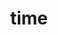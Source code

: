 ---
title: "time"
layout: cache
categories: [package, develop]
meta: {"compilers": ["gcc@11.4.0", "gcc@12.4.0", "intel-oneapi-compilers@2024.1.0", "intel-oneapi-compilers@2025.1.0"], "num_specs": 88, "num_specs_by_stack": {"aws-pcluster-neoverse_v1": 17, "aws-pcluster-x86_64_v4": 2, "e4s": 1, "e4s-oneapi": 20, "root": 88}, "oss": ["amzn2", "ubuntu22.04"], "platforms": ["linux"], "stacks": ["aws-pcluster-neoverse_v1", "aws-pcluster-x86_64_v4", "e4s", "e4s-oneapi", "root"], "targets": ["neoverse_v1", "x86_64_v3", "x86_64_v4"], "versions": ["1.9"]}
spec_details: [{"compiler": "intel-oneapi-compilers@2025.1.0", "hash": "2fcxdri6butw33bdsd4hmv5waeh4tsoo", "os": "ubuntu22.04", "platform": "linux", "size": "-", "stacks": ["e4s-oneapi", "root"], "target": "x86_64_v3", "variants": ["build_system=autotools"], "versions": ["1.9"]}, {"compiler": "gcc@12.4.0", "hash": "2ijmrkiiyspn35vj7yllflghafi5y5bq", "os": "amzn2", "platform": "linux", "size": "-", "stacks": ["aws-pcluster-neoverse_v1", "root"], "target": "neoverse_v1", "variants": ["build_system=autotools"], "versions": ["1.9"]}, {"compiler": "intel-oneapi-compilers@2025.1.0", "hash": "3fizym4ffhlgzzr6gje63zyjpkt3m3cj", "os": "ubuntu22.04", "platform": "linux", "size": "-", "stacks": ["e4s-oneapi", "root"], "target": "x86_64_v3", "variants": ["build_system=autotools"], "versions": ["1.9"]}, {"compiler": "gcc@12.4.0", "hash": "45wst4pv2j6ihv4ds442gb2ibiexdnw4", "os": "amzn2", "platform": "linux", "size": "-", "stacks": ["aws-pcluster-neoverse_v1", "root"], "target": "neoverse_v1", "variants": ["build_system=autotools"], "versions": ["1.9"]}, {"compiler": "intel-oneapi-compilers@2024.1.0", "hash": "46kzuwj2dk55lzo66xl2lpqf5wz3dyw5", "os": "amzn2", "platform": "linux", "size": "-", "stacks": ["root"], "target": "x86_64_v4", "variants": ["build_system=autotools"], "versions": ["1.9"]}, {"compiler": "gcc@12.4.0", "hash": "54se22eqqs5vv7h5sxgez7wz5ly2wu3d", "os": "amzn2", "platform": "linux", "size": "-", "stacks": ["aws-pcluster-neoverse_v1", "root"], "target": "neoverse_v1", "variants": ["build_system=autotools"], "versions": ["1.9"]}, {"compiler": "gcc@11.4.0", "hash": "5eov2ke44blvfvt634lgkbttr6266btk", "os": "ubuntu22.04", "platform": "linux", "size": "-", "stacks": ["root"], "target": "x86_64_v3", "variants": ["build_system=autotools"], "versions": ["1.9"]}, {"compiler": "intel-oneapi-compilers@2024.1.0", "hash": "5jpaqpw355zzmd35laiq4tuj5awg75pm", "os": "amzn2", "platform": "linux", "size": "-", "stacks": ["root"], "target": "x86_64_v4", "variants": ["build_system=autotools"], "versions": ["1.9"]}, {"compiler": "intel-oneapi-compilers@2024.1.0", "hash": "5pwpn22fzmjhda5bag3h65zt3v4yivnd", "os": "amzn2", "platform": "linux", "size": "-", "stacks": ["root"], "target": "x86_64_v4", "variants": ["build_system=autotools"], "versions": ["1.9"]}, {"compiler": "gcc@12.4.0", "hash": "62cnaibz5xfwh4mm3dqexqvbm7dwgopq", "os": "amzn2", "platform": "linux", "size": "-", "stacks": ["aws-pcluster-neoverse_v1", "root"], "target": "neoverse_v1", "variants": ["build_system=autotools"], "versions": ["1.9"]}, {"compiler": "gcc@12.4.0", "hash": "6jbuj7ubrvgzmvwq4zyxb6tpyyxko6wq", "os": "amzn2", "platform": "linux", "size": "-", "stacks": ["aws-pcluster-neoverse_v1", "root"], "target": "neoverse_v1", "variants": ["build_system=autotools"], "versions": ["1.9"]}, {"compiler": "intel-oneapi-compilers@2024.1.0", "hash": "74mcjo7uivg3q6ntjytjeywem7534wuk", "os": "amzn2", "platform": "linux", "size": "-", "stacks": ["root"], "target": "x86_64_v4", "variants": ["build_system=autotools"], "versions": ["1.9"]}, {"compiler": "gcc@12.4.0", "hash": "7qo6g55qc27pnl3ib3nhy37mbpowdy7p", "os": "amzn2", "platform": "linux", "size": "-", "stacks": ["aws-pcluster-neoverse_v1", "root"], "target": "neoverse_v1", "variants": ["build_system=autotools"], "versions": ["1.9"]}, {"compiler": "gcc@11.4.0", "hash": "aef7xdtxgw7eolasgls6lnapbysfyxwe", "os": "ubuntu22.04", "platform": "linux", "size": "-", "stacks": ["root"], "target": "x86_64_v3", "variants": ["build_system=autotools"], "versions": ["1.9"]}, {"compiler": "intel-oneapi-compilers@2024.1.0", "hash": "as6jldeb4fulpmrzo45npz7fq46oeu4i", "os": "amzn2", "platform": "linux", "size": "-", "stacks": ["root"], "target": "x86_64_v4", "variants": ["build_system=autotools"], "versions": ["1.9"]}, {"compiler": "intel-oneapi-compilers@2025.1.0", "hash": "asr2ucwmgoxgvocyyykj5mfkealhbs5w", "os": "ubuntu22.04", "platform": "linux", "size": "-", "stacks": ["e4s-oneapi", "root"], "target": "x86_64_v3", "variants": ["build_system=autotools"], "versions": ["1.9"]}, {"compiler": "intel-oneapi-compilers@2024.1.0", "hash": "avtro334dfse5pehviyr2k2cm57iraw6", "os": "amzn2", "platform": "linux", "size": "-", "stacks": ["root"], "target": "x86_64_v4", "variants": ["build_system=autotools"], "versions": ["1.9"]}, {"compiler": "intel-oneapi-compilers@2024.1.0", "hash": "be2wksa37vkhdsbojblnxmnb2r5ahncz", "os": "amzn2", "platform": "linux", "size": "-", "stacks": ["root"], "target": "x86_64_v4", "variants": ["build_system=autotools"], "versions": ["1.9"]}, {"compiler": "gcc@11.4.0", "hash": "bgzy7334ajm2oi4aowjd3snc2jor2tby", "os": "ubuntu22.04", "platform": "linux", "size": "-", "stacks": ["e4s", "root"], "target": "x86_64_v3", "variants": ["build_system=autotools"], "versions": ["1.9"]}, {"compiler": "gcc@12.4.0", "hash": "bhgf5ovz7k72nwjuzayejhf32cjutw3e", "os": "amzn2", "platform": "linux", "size": "-", "stacks": ["aws-pcluster-neoverse_v1", "root"], "target": "neoverse_v1", "variants": ["build_system=autotools"], "versions": ["1.9"]}, {"compiler": "gcc@12.4.0", "hash": "brzz27b4sftwwsuiohqr4cojjuewpfox", "os": "amzn2", "platform": "linux", "size": "-", "stacks": ["aws-pcluster-neoverse_v1", "root"], "target": "neoverse_v1", "variants": ["build_system=autotools"], "versions": ["1.9"]}, {"compiler": "intel-oneapi-compilers@2024.1.0", "hash": "buesmy6hamds3huarnkctsfbljkc6r3j", "os": "amzn2", "platform": "linux", "size": "-", "stacks": ["root"], "target": "x86_64_v4", "variants": ["build_system=autotools"], "versions": ["1.9"]}, {"compiler": "intel-oneapi-compilers@2024.1.0", "hash": "cdiaqlwhk2dmmsktqq5azhi5tgsrkdoy", "os": "amzn2", "platform": "linux", "size": "-", "stacks": ["root"], "target": "x86_64_v4", "variants": ["build_system=autotools"], "versions": ["1.9"]}, {"compiler": "intel-oneapi-compilers@2025.1.0", "hash": "ceycmggq565skc7df6jgmpglr275p7j3", "os": "ubuntu22.04", "platform": "linux", "size": "-", "stacks": ["e4s-oneapi", "root"], "target": "x86_64_v3", "variants": ["build_system=autotools"], "versions": ["1.9"]}, {"compiler": "intel-oneapi-compilers@2024.1.0", "hash": "cjb2b5ebecggarig2u7tcjaukta3362z", "os": "amzn2", "platform": "linux", "size": "-", "stacks": ["aws-pcluster-x86_64_v4", "root"], "target": "x86_64_v4", "variants": ["build_system=autotools"], "versions": ["1.9"]}, {"compiler": "intel-oneapi-compilers@2024.1.0", "hash": "cxvhxo4bi4n5s64xtboss37pkfvuoywc", "os": "amzn2", "platform": "linux", "size": "-", "stacks": ["root"], "target": "x86_64_v4", "variants": ["build_system=autotools"], "versions": ["1.9"]}, {"compiler": "intel-oneapi-compilers@2025.1.0", "hash": "dawnsnx453u6pv4lhco2eestb35jywji", "os": "ubuntu22.04", "platform": "linux", "size": "-", "stacks": ["e4s-oneapi", "root"], "target": "x86_64_v3", "variants": ["build_system=autotools"], "versions": ["1.9"]}, {"compiler": "intel-oneapi-compilers@2024.1.0", "hash": "dyfjyowoblrrauxtab65koj42z7dody5", "os": "amzn2", "platform": "linux", "size": "-", "stacks": ["root"], "target": "x86_64_v4", "variants": ["build_system=autotools"], "versions": ["1.9"]}, {"compiler": "intel-oneapi-compilers@2024.1.0", "hash": "e5dujdzwugvfnzigamavctr547ugc5yi", "os": "amzn2", "platform": "linux", "size": "-", "stacks": ["root"], "target": "x86_64_v4", "variants": ["build_system=autotools"], "versions": ["1.9"]}, {"compiler": "intel-oneapi-compilers@2024.1.0", "hash": "ediyvsf5urwpknkqe3a2uneeihtrulyk", "os": "amzn2", "platform": "linux", "size": "-", "stacks": ["root"], "target": "x86_64_v4", "variants": ["build_system=autotools"], "versions": ["1.9"]}, {"compiler": "intel-oneapi-compilers@2024.1.0", "hash": "eeuikty32np5mexka4y5ceencsheneb3", "os": "amzn2", "platform": "linux", "size": "-", "stacks": ["root"], "target": "x86_64_v4", "variants": ["build_system=autotools"], "versions": ["1.9"]}, {"compiler": "intel-oneapi-compilers@2025.1.0", "hash": "escdlcg2byg2uiwqxl46xi3yksak73bz", "os": "ubuntu22.04", "platform": "linux", "size": "-", "stacks": ["e4s-oneapi", "root"], "target": "x86_64_v3", "variants": ["build_system=autotools"], "versions": ["1.9"]}, {"compiler": "intel-oneapi-compilers@2024.1.0", "hash": "esgww6ygrch7h3mjxsmt3pdzj7ypmnaq", "os": "amzn2", "platform": "linux", "size": "-", "stacks": ["root"], "target": "x86_64_v4", "variants": ["build_system=autotools"], "versions": ["1.9"]}, {"compiler": "gcc@12.4.0", "hash": "f2c6t3abrtpeuqydw5xzjmi6nu4cinx4", "os": "amzn2", "platform": "linux", "size": "-", "stacks": ["aws-pcluster-neoverse_v1", "root"], "target": "neoverse_v1", "variants": ["build_system=autotools"], "versions": ["1.9"]}, {"compiler": "intel-oneapi-compilers@2025.1.0", "hash": "fqmrftys775lw2zsl6jqcklm6ico2ogr", "os": "ubuntu22.04", "platform": "linux", "size": "-", "stacks": ["e4s-oneapi", "root"], "target": "x86_64_v3", "variants": ["build_system=autotools"], "versions": ["1.9"]}, {"compiler": "intel-oneapi-compilers@2024.1.0", "hash": "fx43t2fc365iwphvvlazdeloh2ivi57m", "os": "amzn2", "platform": "linux", "size": "-", "stacks": ["root"], "target": "x86_64_v4", "variants": ["build_system=autotools"], "versions": ["1.9"]}, {"compiler": "intel-oneapi-compilers@2025.1.0", "hash": "fxxbqwzpxfdtzqiolordiaznv44p7oi2", "os": "ubuntu22.04", "platform": "linux", "size": "-", "stacks": ["e4s-oneapi", "root"], "target": "x86_64_v3", "variants": ["build_system=autotools"], "versions": ["1.9"]}, {"compiler": "intel-oneapi-compilers@2025.1.0", "hash": "h4yczapfh4avflcnmahtppre3cidmozn", "os": "ubuntu22.04", "platform": "linux", "size": "-", "stacks": ["e4s-oneapi", "root"], "target": "x86_64_v3", "variants": ["build_system=autotools"], "versions": ["1.9"]}, {"compiler": "intel-oneapi-compilers@2024.1.0", "hash": "hx5am3oisoti2ypx2nnnelvyiqqrcpc7", "os": "amzn2", "platform": "linux", "size": "-", "stacks": ["root"], "target": "x86_64_v4", "variants": ["build_system=autotools"], "versions": ["1.9"]}, {"compiler": "intel-oneapi-compilers@2025.1.0", "hash": "iafnkanora4zc42cj7kclvxbanrjlkhe", "os": "ubuntu22.04", "platform": "linux", "size": "-", "stacks": ["e4s-oneapi", "root"], "target": "x86_64_v3", "variants": ["build_system=autotools"], "versions": ["1.9"]}, {"compiler": "gcc@11.4.0", "hash": "ifezwp5kwgisc7em63zro6jl4itcaqr4", "os": "ubuntu22.04", "platform": "linux", "size": "-", "stacks": ["root"], "target": "x86_64_v3", "variants": ["build_system=autotools"], "versions": ["1.9"]}, {"compiler": "intel-oneapi-compilers@2024.1.0", "hash": "igtiplqa3ulyzuf2dwuyaocqtc62dge2", "os": "amzn2", "platform": "linux", "size": "-", "stacks": ["root"], "target": "x86_64_v4", "variants": ["build_system=autotools"], "versions": ["1.9"]}, {"compiler": "gcc@11.4.0", "hash": "iicjbblh7mwcrym5bcbnzra2gw664syn", "os": "ubuntu22.04", "platform": "linux", "size": "-", "stacks": ["root"], "target": "x86_64_v3", "variants": ["build_system=autotools"], "versions": ["1.9"]}, {"compiler": "intel-oneapi-compilers@2024.1.0", "hash": "ijgey7maavzr2rdghziqxdagxrmzor5o", "os": "amzn2", "platform": "linux", "size": "-", "stacks": ["root"], "target": "x86_64_v4", "variants": ["build_system=autotools"], "versions": ["1.9"]}, {"compiler": "gcc@12.4.0", "hash": "inxrprm73wncc7phgvqjoj7i3ikj6ps5", "os": "amzn2", "platform": "linux", "size": "-", "stacks": ["aws-pcluster-neoverse_v1", "root"], "target": "neoverse_v1", "variants": ["build_system=autotools"], "versions": ["1.9"]}, {"compiler": "gcc@11.4.0", "hash": "itgyu5i7dwglwvjbmlacwuolkmutwivr", "os": "ubuntu22.04", "platform": "linux", "size": "-", "stacks": ["root"], "target": "x86_64_v3", "variants": ["build_system=autotools"], "versions": ["1.9"]}, {"compiler": "intel-oneapi-compilers@2024.1.0", "hash": "j3b3jp6dlyvublx5uwr2aptomuzbrjm4", "os": "amzn2", "platform": "linux", "size": "-", "stacks": ["root"], "target": "x86_64_v4", "variants": ["build_system=autotools"], "versions": ["1.9"]}, {"compiler": "intel-oneapi-compilers@2024.1.0", "hash": "j6qryrohvj6vzcxuzqjz22cnrpkb6rrz", "os": "amzn2", "platform": "linux", "size": "-", "stacks": ["root"], "target": "x86_64_v4", "variants": ["build_system=autotools"], "versions": ["1.9"]}, {"compiler": "gcc@12.4.0", "hash": "kptkftrv4ykgiptdambgeovnp2jv4sin", "os": "amzn2", "platform": "linux", "size": "-", "stacks": ["aws-pcluster-neoverse_v1", "root"], "target": "neoverse_v1", "variants": ["build_system=autotools"], "versions": ["1.9"]}, {"compiler": "intel-oneapi-compilers@2024.1.0", "hash": "krhhm57q7ko5uzoe75qb5owb5cioaxk7", "os": "amzn2", "platform": "linux", "size": "-", "stacks": ["root"], "target": "x86_64_v4", "variants": ["build_system=autotools"], "versions": ["1.9"]}, {"compiler": "gcc@12.4.0", "hash": "mng6r7antwtcdgzaoc47n7syvmdqdjd5", "os": "amzn2", "platform": "linux", "size": "-", "stacks": ["aws-pcluster-neoverse_v1", "root"], "target": "neoverse_v1", "variants": ["build_system=autotools"], "versions": ["1.9"]}, {"compiler": "intel-oneapi-compilers@2025.1.0", "hash": "mvgsvwvven66dg7zqxum2hpsnfbi6xg7", "os": "ubuntu22.04", "platform": "linux", "size": "-", "stacks": ["e4s-oneapi", "root"], "target": "x86_64_v3", "variants": ["build_system=autotools"], "versions": ["1.9"]}, {"compiler": "intel-oneapi-compilers@2024.1.0", "hash": "mzcjyxbxmsc4czsnou5wcep4xejeeonk", "os": "amzn2", "platform": "linux", "size": "-", "stacks": ["aws-pcluster-x86_64_v4", "root"], "target": "x86_64_v4", "variants": ["build_system=autotools"], "versions": ["1.9"]}, {"compiler": "intel-oneapi-compilers@2024.1.0", "hash": "mzub222r5yasax2zhdgo452cki7yefvq", "os": "amzn2", "platform": "linux", "size": "-", "stacks": ["root"], "target": "x86_64_v4", "variants": ["build_system=autotools"], "versions": ["1.9"]}, {"compiler": "gcc@11.4.0", "hash": "nlp5j6dybunrbab6mpklhrlrjnauuc7r", "os": "ubuntu22.04", "platform": "linux", "size": "-", "stacks": ["root"], "target": "x86_64_v3", "variants": ["build_system=autotools"], "versions": ["1.9"]}, {"compiler": "intel-oneapi-compilers@2024.1.0", "hash": "nxoymjnhxsuqwnmxzvq37mntstehhzuu", "os": "amzn2", "platform": "linux", "size": "-", "stacks": ["root"], "target": "x86_64_v4", "variants": ["build_system=autotools"], "versions": ["1.9"]}, {"compiler": "gcc@11.4.0", "hash": "o4mcvbyl6whencenbwy4b2fx7d6dsjns", "os": "ubuntu22.04", "platform": "linux", "size": "-", "stacks": ["root"], "target": "x86_64_v3", "variants": ["build_system=autotools"], "versions": ["1.9"]}, {"compiler": "gcc@12.4.0", "hash": "pgc73r5dlbbyo4n3l7v3rwp7inevs4fc", "os": "amzn2", "platform": "linux", "size": "-", "stacks": ["aws-pcluster-neoverse_v1", "root"], "target": "neoverse_v1", "variants": ["build_system=autotools"], "versions": ["1.9"]}, {"compiler": "intel-oneapi-compilers@2024.1.0", "hash": "phnvm35cr3tqdbxd75w7ynh7tdcjuqzb", "os": "amzn2", "platform": "linux", "size": "-", "stacks": ["root"], "target": "x86_64_v4", "variants": ["build_system=autotools"], "versions": ["1.9"]}, {"compiler": "intel-oneapi-compilers@2024.1.0", "hash": "pngfadfjii5oi7qd33ky3rqis77xn2nq", "os": "amzn2", "platform": "linux", "size": "-", "stacks": ["root"], "target": "x86_64_v4", "variants": ["build_system=autotools"], "versions": ["1.9"]}, {"compiler": "gcc@12.4.0", "hash": "pqua2rxrqcs7nvxgnwvnx7wgtmabkr3z", "os": "amzn2", "platform": "linux", "size": "-", "stacks": ["aws-pcluster-neoverse_v1", "root"], "target": "neoverse_v1", "variants": ["build_system=autotools"], "versions": ["1.9"]}, {"compiler": "gcc@11.4.0", "hash": "q76xwwsj25cfp27egqtt2mjxvu7u6vaw", "os": "ubuntu22.04", "platform": "linux", "size": "-", "stacks": ["root"], "target": "x86_64_v3", "variants": ["build_system=autotools"], "versions": ["1.9"]}, {"compiler": "gcc@11.4.0", "hash": "qgwlycsofgbgw7ybqbyf46hdovyvlaf5", "os": "ubuntu22.04", "platform": "linux", "size": "-", "stacks": ["root"], "target": "x86_64_v3", "variants": ["build_system=autotools"], "versions": ["1.9"]}, {"compiler": "gcc@11.4.0", "hash": "qhbtcjldwkvt6ubikjtdpovutegji4lt", "os": "ubuntu22.04", "platform": "linux", "size": "-", "stacks": ["root"], "target": "x86_64_v3", "variants": ["build_system=autotools"], "versions": ["1.9"]}, {"compiler": "gcc@12.4.0", "hash": "qmxyodr7ubm5rpx4zmxalygkikygfwtp", "os": "amzn2", "platform": "linux", "size": "-", "stacks": ["aws-pcluster-neoverse_v1", "root"], "target": "neoverse_v1", "variants": ["build_system=autotools"], "versions": ["1.9"]}, {"compiler": "intel-oneapi-compilers@2024.1.0", "hash": "rdc4j6h667dmo7ubrft6x7pcvnsm5jfv", "os": "amzn2", "platform": "linux", "size": "-", "stacks": ["root"], "target": "x86_64_v4", "variants": ["build_system=autotools"], "versions": ["1.9"]}, {"compiler": "gcc@11.4.0", "hash": "ryroejtkjtgsj4ewsusoyiwbj4ozw3xz", "os": "ubuntu22.04", "platform": "linux", "size": "-", "stacks": ["root"], "target": "x86_64_v3", "variants": ["build_system=autotools"], "versions": ["1.9"]}, {"compiler": "intel-oneapi-compilers@2025.1.0", "hash": "saadomy24vo5fezkkf4eosaubcq2vv6e", "os": "ubuntu22.04", "platform": "linux", "size": "-", "stacks": ["e4s-oneapi", "root"], "target": "x86_64_v3", "variants": ["build_system=autotools"], "versions": ["1.9"]}, {"compiler": "intel-oneapi-compilers@2025.1.0", "hash": "sqvo4gr6tl32qqrrzqks5xjo4ineain7", "os": "ubuntu22.04", "platform": "linux", "size": "-", "stacks": ["e4s-oneapi", "root"], "target": "x86_64_v3", "variants": ["build_system=autotools"], "versions": ["1.9"]}, {"compiler": "intel-oneapi-compilers@2024.1.0", "hash": "taxb62hmd5eovgkfvnr4ibt7vcojyo2b", "os": "amzn2", "platform": "linux", "size": "-", "stacks": ["root"], "target": "x86_64_v4", "variants": ["build_system=autotools"], "versions": ["1.9"]}, {"compiler": "intel-oneapi-compilers@2024.1.0", "hash": "temaa6falmedvptigg5wd2wu2zeayzhd", "os": "amzn2", "platform": "linux", "size": "-", "stacks": ["root"], "target": "x86_64_v4", "variants": ["build_system=autotools"], "versions": ["1.9"]}, {"compiler": "intel-oneapi-compilers@2025.1.0", "hash": "tfqm77ujgdiqvaaccywns7qgn4duhma4", "os": "ubuntu22.04", "platform": "linux", "size": "-", "stacks": ["e4s-oneapi", "root"], "target": "x86_64_v3", "variants": ["build_system=autotools"], "versions": ["1.9"]}, {"compiler": "gcc@11.4.0", "hash": "tkefzgrnklikyschqaptlb6a6hluftlb", "os": "ubuntu22.04", "platform": "linux", "size": "-", "stacks": ["root"], "target": "x86_64_v3", "variants": ["build_system=autotools"], "versions": ["1.9"]}, {"compiler": "intel-oneapi-compilers@2024.1.0", "hash": "tmfkjaugu2p7kw7mikzcmgo6leo2glkc", "os": "amzn2", "platform": "linux", "size": "-", "stacks": ["root"], "target": "x86_64_v4", "variants": ["build_system=autotools"], "versions": ["1.9"]}, {"compiler": "intel-oneapi-compilers@2025.1.0", "hash": "txi3iaf5t2pcjcpljwqecuntbsgqimvi", "os": "ubuntu22.04", "platform": "linux", "size": "-", "stacks": ["e4s-oneapi", "root"], "target": "x86_64_v3", "variants": ["build_system=autotools"], "versions": ["1.9"]}, {"compiler": "intel-oneapi-compilers@2025.1.0", "hash": "ubqta55yqz2k3hlqsogvyhosmrdwfc6v", "os": "ubuntu22.04", "platform": "linux", "size": "-", "stacks": ["e4s-oneapi", "root"], "target": "x86_64_v3", "variants": ["build_system=autotools"], "versions": ["1.9"]}, {"compiler": "intel-oneapi-compilers@2025.1.0", "hash": "uowipdwl32zrzhcruiks42nvkng64gas", "os": "ubuntu22.04", "platform": "linux", "size": "-", "stacks": ["e4s-oneapi", "root"], "target": "x86_64_v3", "variants": ["build_system=autotools"], "versions": ["1.9"]}, {"compiler": "gcc@12.4.0", "hash": "wiouhnodzwel6xrddx4oryn5p6qqht66", "os": "amzn2", "platform": "linux", "size": "-", "stacks": ["aws-pcluster-neoverse_v1", "root"], "target": "neoverse_v1", "variants": ["build_system=autotools"], "versions": ["1.9"]}, {"compiler": "gcc@11.4.0", "hash": "x6mutdquhlkz7yrihdooybn5jkg63gx3", "os": "ubuntu22.04", "platform": "linux", "size": "-", "stacks": ["root"], "target": "x86_64_v3", "variants": ["build_system=autotools"], "versions": ["1.9"]}, {"compiler": "intel-oneapi-compilers@2025.1.0", "hash": "x75nmnvkyjkss4rzphjymk2vae3zabip", "os": "ubuntu22.04", "platform": "linux", "size": "-", "stacks": ["e4s-oneapi", "root"], "target": "x86_64_v3", "variants": ["build_system=autotools"], "versions": ["1.9"]}, {"compiler": "gcc@12.4.0", "hash": "xg7y7q3upe6vmzga7p3nh6qgcqcu2uwf", "os": "amzn2", "platform": "linux", "size": "-", "stacks": ["aws-pcluster-neoverse_v1", "root"], "target": "neoverse_v1", "variants": ["build_system=autotools"], "versions": ["1.9"]}, {"compiler": "intel-oneapi-compilers@2024.1.0", "hash": "xzp3ret4fosiderctvfonwoqrka2ztmh", "os": "amzn2", "platform": "linux", "size": "-", "stacks": ["root"], "target": "x86_64_v4", "variants": ["build_system=autotools"], "versions": ["1.9"]}, {"compiler": "intel-oneapi-compilers@2024.1.0", "hash": "yr6carnj67qm2ehrzs3ojc3hz2vg4agx", "os": "amzn2", "platform": "linux", "size": "-", "stacks": ["root"], "target": "x86_64_v4", "variants": ["build_system=autotools"], "versions": ["1.9"]}, {"compiler": "intel-oneapi-compilers@2025.1.0", "hash": "yswoor6cowaokkd3yz2uzecrjfekzv5p", "os": "ubuntu22.04", "platform": "linux", "size": "-", "stacks": ["e4s-oneapi", "root"], "target": "x86_64_v3", "variants": ["build_system=autotools"], "versions": ["1.9"]}, {"compiler": "intel-oneapi-compilers@2024.1.0", "hash": "yz4rd77zleymkoajnpvm526xsrtg63fr", "os": "amzn2", "platform": "linux", "size": "-", "stacks": ["root"], "target": "x86_64_v4", "variants": ["build_system=autotools"], "versions": ["1.9"]}, {"compiler": "intel-oneapi-compilers@2025.1.0", "hash": "yzyplc6uwbdeduboxwc2wfmatyvyo2cq", "os": "ubuntu22.04", "platform": "linux", "size": "-", "stacks": ["e4s-oneapi", "root"], "target": "x86_64_v3", "variants": ["build_system=autotools"], "versions": ["1.9"]}, {"compiler": "gcc@11.4.0", "hash": "zip5m4w6cga2kwdq4v6p3xtbm7funzld", "os": "ubuntu22.04", "platform": "linux", "size": "-", "stacks": ["root"], "target": "x86_64_v3", "variants": ["build_system=autotools"], "versions": ["1.9"]}, {"compiler": "intel-oneapi-compilers@2024.1.0", "hash": "zu2tfnnpms3sabkecpaz6ygkos37vi2d", "os": "amzn2", "platform": "linux", "size": "-", "stacks": ["root"], "target": "x86_64_v4", "variants": ["build_system=autotools"], "versions": ["1.9"]}]
---